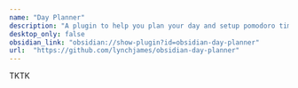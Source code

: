 ```yaml
---
name: "Day Planner"
description: "A plugin to help you plan your day and setup pomodoro timers"
desktop_only: false
obsidian_link: "obsidian://show-plugin?id=obsidian-day-planner"
url:  "https://github.com/lynchjames/obsidian-day-planner"
---
```

TKTK